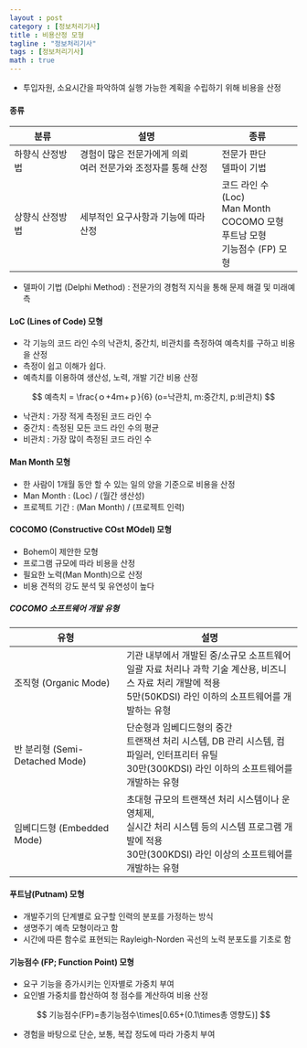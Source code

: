 ```yaml
---
layout : post
category : [정보처리기사]
title : 비용산정 모형
tagline : "정보처리기사"
tags : [정보처리기사]
math : true
---
```


- 투입자원, 소요시간을 파악하여 실행 가능한 계획을 수립하기 위해 비용을 산정

#### 종류

| 분류            | 설명                                                         | 종류                                                         |
| --------------- | ------------------------------------------------------------ | ------------------------------------------------------------ |
| 하향식 산정방법 | 경험이 많은 전문가에게 의뢰<br />여러 전문가와 조정자를 통해 산정 | 전문가 판단<br />델파이 기법                                 |
| 상향식 산정방법 | 세부적인 요구사항과 기능에 따라 산정                         | 코드 라인 수 (Loc)<br />Man Month<br />COCOMO 모형<br />푸트남 모형<br />기능점수 (FP) 모형 |

* 델파이 기법 (Delphi Method) : 전문가의 경험적 지식을 통해 문제 해결 및 미래예측

#### LoC (Lines of Code) 모형

- 각 기능의 코드 라인 수의 낙관치, 중간치, 비관치를 측정하여 예측치를 구하고 비용을 산정
- 측정이 쉽고 이해가 쉽다.
- 예측치를 이용하여 생산성, 노력, 개발 기간 비용 산정

$$
예측치 = \frac{ｏ+4ｍ+ｐ}{6} (o=낙관치, m:중간치, p:비관치)
$$

- 낙관치 : 가장 적게 측정된 코드 라인 수
- 중간치 : 측정된 모든 코드 라인 수의 평균
- 비관치 : 가장 많이 측정된 코드 라인 수

#### Man Month 모형

- 한 사람이 1개월 동안 할 수 있는 일의 양을 기준으로 비용을 산정
- Man Month : (Loc) / (월간 생산성)
- 프로젝트 기간 : (Man Month) / (프로젝트 인력)

#### COCOMO (Constructive COst MOdel) 모형

- Bohem이 제안한 모형
- 프로그램 규모에 따라 비용을 산정
- 필요한 노력(Man Month)으로 산정
- 비용 견적의 강도 분석 및 유연성이 높다

##### COCOMO 소프트웨어 개발 유형

| 유형                           | 설명                                                         |
| ------------------------------ | ------------------------------------------------------------ |
| 조직형 (Organic Mode)          | 기관 내부에서 개발된 중/소규모 소프트웨어<br />일괄 자료 처리나 과학 기술 계산용, 비즈니스 자료 처리 개발에 적용<br />5만(50KDSI) 라인 이하의 소프트웨어를 개발하는 유형 |
| 반 분리형 (Semi-Detached Mode) | 단순형과 임베디드형의 중간<br />트랜잭션 처리 시스템, DB 관리 시스템, 컴파일러, 인터프리터 유틸<br />30만(300KDSI) 라인 이하의 소프트웨어를 개발하는 유형 |
| 임베디드형 (Embedded Mode)     | 초대형 규모의 트랜잭션 처리 시스템이나 운영체제, <br />실시간 처리 시스템 등의 시스템 프로그램 개발에 적용<br />30만(300KDSI) 라인 이상의 소프트웨어를 개발하는 유형 |

#### 푸트남(Putnam) 모형

- 개발주기의 단계별로 요구할 인력의 분포를 가정하는 방식
- 생명주기 예측 모형이라고 함
- 시간에 따른 함수로 표현되는 Rayleigh-Norden 곡선의 노력 분포도를 기초로 함

#### 기능점수 (FP; Function Point) 모형

- 요구 기능을 증가시키는 인자별로 가중치 부여
- 요인별 가중치를 합산하여 청 점수를 계산하여 비용 산정

$$
기능점수(FP)=총기능점수\times[0.65+(0.1\times총 영향도)]
$$

- 경험을 바탕으로 단순, 보통, 복잡 정도에 따라 가중치 부여